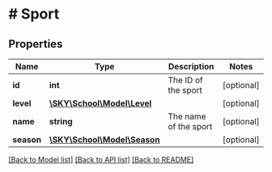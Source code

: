 # # Sport

## Properties

Name | Type | Description | Notes
------------ | ------------- | ------------- | -------------
**id** | **int** | The ID of the sport | [optional]
**level** | [**\SKY\School\Model\Level**](Level.md) |  | [optional]
**name** | **string** | The name of the sport | [optional]
**season** | [**\SKY\School\Model\Season**](Season.md) |  | [optional]

[[Back to Model list]](../../README.md#models) [[Back to API list]](../../README.md#endpoints) [[Back to README]](../../README.md)
